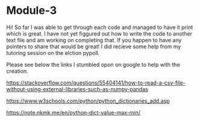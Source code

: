 # Module-3
Hi! So far I was able to get through each code and managed to have it print which is great. I have not yet figgured out how to write the code to another text file and am working on completing that. If you happen to have any pointers to share that would be great! I did recieve some help from my tutoring session on the elction pypoll.

Please see below the links I stumbled opon on google to help with the creation. 

https://stackoverflow.com/questions/55404141/how-to-read-a-csv-file-without-using-external-libraries-such-as-numpy-pandas

https://www.w3schools.com/python/python_dictionaries_add.asp

https://note.nkmk.me/en/python-dict-value-max-min/

